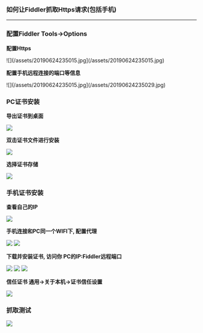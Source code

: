 ### 如何让Fiddler抓取Https请求(包括手机)

---

### 配置Fiddler Tools->Options

**配置Https**

![](/assets/20190624235015.jpg](/assets/20190624235015.jpg)


**配置手机远程连接的端口等信息**

![](/assets/20190624235015.jpg](/assets/20190624235029.jpg)

### PC证书安装
**导出证书到桌面**

![](/assets/20190624235116.jpg)

**双击证书文件进行安装**

![](/assets/20190624235602.jpg)

**选择证书存储**

![](/assets/20190624235628.jpg)

### 手机证书安装
**查看自己的IP**

![](/assets/20190625000936.jpg)

**手机连接和PC同一个WIFI下, 配置代理**

![](/assets/20190625001425.jpg)
![](/assets/20190625001445.jpg)

**下载并安装证书, 访问你 PC的IP:Fiddler远程端口**

![](/assets/20190625001452.jpg)
![](/assets/20190625001459.jpg)
![](/assets/20190625001506.jpg)

**信任证书 通用->关于本机->证书信任设置**

![](/assets/20190625001513.jpg)

### 抓取测试
![](/assets/20190624235730.jpg)